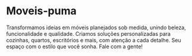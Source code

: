 # Moveis-puma
Transformamos ideias em móveis planejados sob medida, unindo beleza, funcionalidade e qualidade. Criamos soluções personalizadas para cozinhas, quartos, escritórios e mais, com atenção a cada detalhe. Seu espaço com o estilo que você sonha. Fale com a gente!
